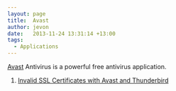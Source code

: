 ```yaml
---
layout: page
title:  Avast
author: jevon
date:   2013-11-24 13:31:14 +13:00
tags:
  - Applications
---
```


[Avast](avast.md) Antivirus is a powerful free antivirus application.

1. [Invalid SSL Certificates with Avast and Thunderbird](thunderbird.md)
